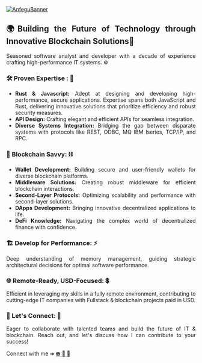 [![AnfeguBanner](https://github.com/anfegu/anfegu/assets/7240030/50a24cb8-6368-4838-9256-b0cc9ad5089e)](https://linktr.ee/anfegu)
<div align="justify">
  
## 🌍Building the Future of Technology through Innovative Blockchain Solutions🎯
Seasoned software analyst and developer with a decade of experience crafting high-performance IT systems. ⚙️ 

### 🛠️ Proven Expertise : 🔧

- **Rust & Javascript:** Adept at designing and developing high-performance, secure applications. Expertise spans both JavaScript and Rust, delivering innovative solutions that prioritize efficiency and robust security measures.
- **API Design:** Crafting elegant and efficient APIs for seamless integration.
- **Diverse Systems Integration:** Bridging the gap between disparate systems with protocols like REST, ODBC, MQ IBM Iseries, TCP/IP, and RPC.

### 🔗 Blockchain Savvy: ⛓️ 

- **Wallet Development:** Building secure and user-friendly wallets for diverse blockchain platforms.
- **Middleware Solutions:** Creating robust middleware for efficient blockchain interactions.
- **Second-Layer Protocols:** Optimizing scalability and performance with second-layer solutions.
- **DApps Development:** Bringing innovative decentralized applications to life.
- **DeFi Knowledge:** Navigating the complex world of decentralized finance with confidence.

### 🏗️ Develop for Performance: ⚡

Deep understanding of memory management, guiding strategic architectural decisions for optimal software performance.

### 🌐 Remote-Ready, USD-Focused: 💲

Efficient in leveraging my skills in a fully remote environment, contributing to cutting-edge IT companies with Fullstack & blockchain projects paid in USD.

### 🤝 Let's Connect: 🔄

Eager to collaborate with talented teams and build the future of IT & blockchain. Reach out, and let's discuss how I can contribute to your success!

Connect with me ➔ [☎️ 📧 📲](https://linktr.ee/anfegu) 

</div>
